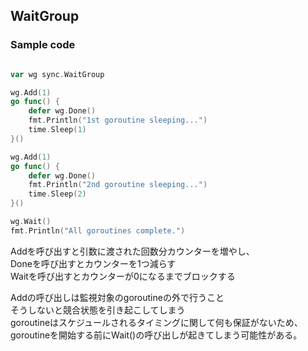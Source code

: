 ## WaitGroup

### Sample code
```go

var wg sync.WaitGroup

wg.Add(1)
go func() {
	defer wg.Done()
	fmt.Println("1st goroutine sleeping...")
	time.Sleep(1)
}()

wg.Add(1)
go func() {
	defer wg.Done()
	fmt.Println("2nd goroutine sleeping...")
	time.Sleep(2)
}()

wg.Wait()
fmt.Println("All goroutines complete.")
```
Addを呼び出すと引数に渡された回数分カウンターを増やし、  
Doneを呼び出すとカウンターを1つ減らす  
Waitを呼び出すとカウンターが0になるまでブロックする  

Addの呼び出しは監視対象のgoroutineの外で行うこと  
そうしないと競合状態を引き起こしてしまう  
goroutineはスケジュールされるタイミングに関して何も保証がないため、  
goroutineを開始する前にWait()の呼び出しが起きてしまう可能性がある。  
